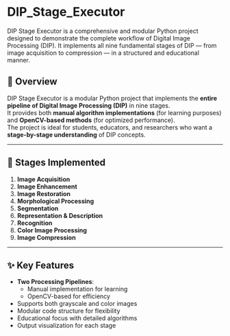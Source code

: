 # DIP_Stage_Executor
DIP Stage Executor is a comprehensive and modular Python project designed to demonstrate the complete workflow of Digital Image Processing (DIP). It implements all nine fundamental stages of DIP — from image acquisition to compression — in a structured and educational manner.

## 📌 Overview
DIP Stage Executor is a modular Python project that implements the **entire pipeline of Digital Image Processing (DIP)** in nine stages.  
It provides both **manual algorithm implementations** (for learning purposes) and **OpenCV-based methods** (for optimized performance).  
The project is ideal for students, educators, and researchers who want a **stage-by-stage understanding** of DIP concepts.

---

## 🔹 Stages Implemented
1. **Image Acquisition**
2. **Image Enhancement**
3. **Image Restoration**
4. **Morphological Processing**
5. **Segmentation**
6. **Representation & Description**
7. **Recognition**
8. **Color Image Processing**
9. **Image Compression**

---

## ✨ Key Features
- **Two Processing Pipelines**:  
  - Manual implementation for learning
  - OpenCV-based for efficiency
- Supports both grayscale and color images
- Modular code structure for flexibility
- Educational focus with detailed algorithms
- Output visualization for each stage

